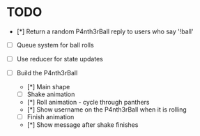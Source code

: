 # TODO

- [*] Return a random P4nth3rBall reply to users who say '!ball'
- [ ] Queue system for ball rolls
- [ ] Use reducer for state updates

- [ ] Build the P4nth3rBall
  - [*] Main shape
  - [ ] Shake animation
  - [*] Roll animation - cycle through panthers
  - [*] Show username on the P4nth3rBall when it is rolling
  - [ ] Finish animation
  - [*] Show message after shake finishes
